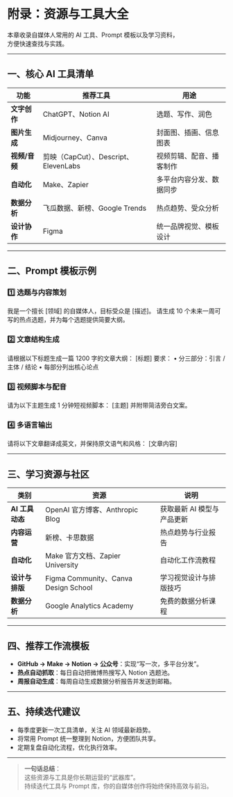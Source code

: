 # 附录：资源与工具大全

本章收录自媒体人常用的 AI 工具、Prompt 模板以及学习资料，  
方便快速查找与实践。

---

## 一、核心 AI 工具清单

| 功能 | 推荐工具 | 用途 |
|------|---------|------|
| **文字创作** | ChatGPT、Notion AI | 选题、写作、润色 |
| **图片生成** | Midjourney、Canva | 封面图、插画、信息图表 |
| **视频/音频** | 剪映（CapCut）、Descript、ElevenLabs | 视频剪辑、配音、播客制作 |
| **自动化** | Make、Zapier | 多平台内容分发、数据同步 |
| **数据分析** | 飞瓜数据、新榜、Google Trends | 热点趋势、受众分析 |
| **设计协作** | Figma | 统一品牌视觉、模板设计 |

---

## 二、Prompt 模板示例

### 1️⃣ 选题与内容策划
我是一个擅长 [领域] 的自媒体人，目标受众是 [描述]。
请生成 10 个未来一周可写的热点选题，并为每个选题提供简要大纲。

### 2️⃣ 文章结构生成
请根据以下标题生成一篇 1200 字的文章大纲：
[标题]
要求：
	•	分三部分：引言 / 主体 / 结论
	•	每部分列出核心论点

### 3️⃣ 视频脚本与配音
请为以下主题生成 1 分钟短视频脚本：
[主题]
并附带简洁旁白文案。

### 4️⃣ 多语言输出
请将以下文章翻译成英文，并保持原文语气和风格：
[文章内容]

---

## 三、学习资源与社区

| 类别 | 资源 | 说明 |
|------|------|------|
| **AI 工具动态** | OpenAI 官方博客、Anthropic Blog | 获取最新 AI 模型与产品更新 |
| **内容运营** | 新榜、卡思数据 | 热点趋势与行业报告 |
| **自动化** | Make 官方文档、Zapier University | 自动化工作流教程 |
| **设计与排版** | Figma Community、Canva Design School | 学习视觉设计与排版技巧 |
| **数据分析** | Google Analytics Academy | 免费的数据分析课程 |

---

## 四、推荐工作流模板
- **GitHub → Make → Notion → 公众号**：实现“写一次，多平台分发”。
- **热点自动抓取**：每日自动把微博热搜写入 Notion 选题池。
- **周报自动生成**：每周自动生成数据分析报告并发送到邮箱。

---

## 五、持续迭代建议
- 每季度更新一次工具清单，关注 AI 领域最新趋势。
- 将常用 Prompt 统一整理到 Notion，方便团队共享。
- 定期复盘自动化流程，优化执行效率。

---

> **一句话总结**：  
> 这些资源与工具是你长期运营的“武器库”。  
> 持续迭代工具与 Prompt 库，你的自媒体创作将始终保持高效与前沿。
